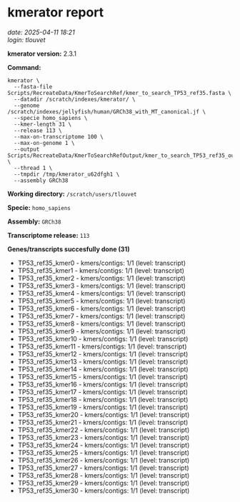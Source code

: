 # kmerator report
*date: 2025-04-11 18:21*  
*login: tlouvet*

**kmerator version:** 2.3.1

**Command:**

```
kmerator \
  --fasta-file Scripts/RecreateData/KmerToSearchRef/kmer_to_search_TP53_ref35.fasta \
  --datadir /scratch/indexes/kmerator/ \
  --genome /scratch/indexes/jellyfish/human/GRCh38_with_MT_canonical.jf \
  --specie homo_sapiens \
  --kmer-length 31 \
  --release 113 \
  --max-on-transcriptome 100 \
  --max-on-genome 1 \
  --output Scripts/RecreateData/KmerToSearchRefOutput/kmer_to_search_TP53_ref35_output \
  --thread 1 \
  --tmpdir /tmp/kmerator_u62dfgh1 \
  --assembly GRCh38
```

**Working directory:** `/scratch/users/tlouvet`

**Specie:** `homo_sapiens`

**Assembly:** `GRCh38`

**Transcriptome release:** `113`

**Genes/transcripts succesfully done (31)**

- TP53_ref35_kmer0 - kmers/contigs: 1/1 (level: transcript)
- TP53_ref35_kmer1 - kmers/contigs: 1/1 (level: transcript)
- TP53_ref35_kmer2 - kmers/contigs: 1/1 (level: transcript)
- TP53_ref35_kmer3 - kmers/contigs: 1/1 (level: transcript)
- TP53_ref35_kmer4 - kmers/contigs: 1/1 (level: transcript)
- TP53_ref35_kmer5 - kmers/contigs: 1/1 (level: transcript)
- TP53_ref35_kmer6 - kmers/contigs: 1/1 (level: transcript)
- TP53_ref35_kmer7 - kmers/contigs: 1/1 (level: transcript)
- TP53_ref35_kmer8 - kmers/contigs: 1/1 (level: transcript)
- TP53_ref35_kmer9 - kmers/contigs: 1/1 (level: transcript)
- TP53_ref35_kmer10 - kmers/contigs: 1/1 (level: transcript)
- TP53_ref35_kmer11 - kmers/contigs: 1/1 (level: transcript)
- TP53_ref35_kmer12 - kmers/contigs: 1/1 (level: transcript)
- TP53_ref35_kmer13 - kmers/contigs: 1/1 (level: transcript)
- TP53_ref35_kmer14 - kmers/contigs: 1/1 (level: transcript)
- TP53_ref35_kmer15 - kmers/contigs: 1/1 (level: transcript)
- TP53_ref35_kmer16 - kmers/contigs: 1/1 (level: transcript)
- TP53_ref35_kmer17 - kmers/contigs: 1/1 (level: transcript)
- TP53_ref35_kmer18 - kmers/contigs: 1/1 (level: transcript)
- TP53_ref35_kmer19 - kmers/contigs: 1/1 (level: transcript)
- TP53_ref35_kmer20 - kmers/contigs: 1/1 (level: transcript)
- TP53_ref35_kmer21 - kmers/contigs: 1/1 (level: transcript)
- TP53_ref35_kmer22 - kmers/contigs: 1/1 (level: transcript)
- TP53_ref35_kmer23 - kmers/contigs: 1/1 (level: transcript)
- TP53_ref35_kmer24 - kmers/contigs: 1/1 (level: transcript)
- TP53_ref35_kmer25 - kmers/contigs: 1/1 (level: transcript)
- TP53_ref35_kmer26 - kmers/contigs: 1/1 (level: transcript)
- TP53_ref35_kmer27 - kmers/contigs: 1/1 (level: transcript)
- TP53_ref35_kmer28 - kmers/contigs: 1/1 (level: transcript)
- TP53_ref35_kmer29 - kmers/contigs: 1/1 (level: transcript)
- TP53_ref35_kmer30 - kmers/contigs: 1/1 (level: transcript)
